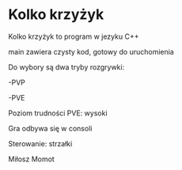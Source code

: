 # Kolko krzyżyk
Kolko krzyżyk to program w jezyku C++

main zawiera czysty kod, gotowy do uruchomienia

Do wybory są dwa tryby rozgrywki:

-PVP

-PVE

Poziom trudności PVE: wysoki

Gra odbywa się w consoli

Sterowanie: strzałki

Miłosz Momot

